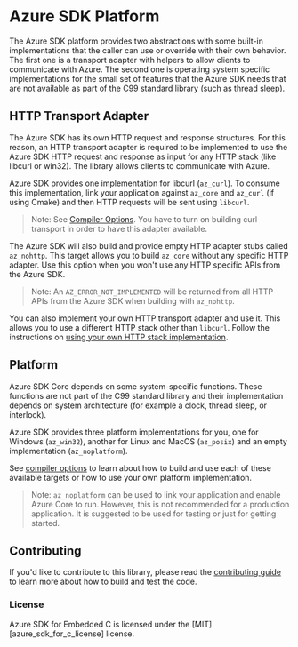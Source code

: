 # Azure SDK Platform

The Azure SDK platform provides two abstractions with some built-in implementations that the caller can use or override with their own behavior. The first one is a transport adapter with helpers to allow clients to communicate with Azure. The second one is operating system specific implementations for the small set of features  that the Azure SDK needs that are not available as part of the C99 standard library (such as thread sleep).

## HTTP Transport Adapter

The Azure SDK has its own HTTP request and response structures. For this reason, an HTTP transport adapter is required to be implemented to use the Azure SDK HTTP request and response as input for any HTTP stack (like libcurl or win32). The library allows clients to communicate with Azure.

Azure SDK provides one implementation for libcurl (`az_curl`). To consume this implementation, link your application against `az_core` and `az_curl` (if using Cmake) and then HTTP requests will be sent using `libcurl`.

>Note: See [Compiler Options](https://github.com/Azure/azure-sdk-for-c#compiler-options). You have to turn on building curl transport in order to have this adapter available.

The Azure SDK will also build and provide empty HTTP adapter stubs called `az_nohttp`. This target allows you to build `az_core` without any specific HTTP adapter. Use this option when you won't use any HTTP specific APIs from the Azure SDK.

>Note: An `AZ_ERROR_NOT_IMPLEMENTED` will be returned from all HTTP APIs from the Azure SDK when building with `az_nohttp`.

You can also implement your own HTTP transport adapter and use it. This allows you to use a different HTTP stack other than `libcurl`. Follow the instructions on [using your own HTTP stack implementation](https://github.com/Azure/azure-sdk-for-c#using-your-own-http-stack-implementation).

## Platform

Azure SDK Core depends on some system-specific functions. These functions are not part of the C99 standard library and their implementation depends on system architecture (for example a clock, thread sleep, or interlock).

Azure SDK provides three platform implementations for you, one for Windows (`az_win32`), another for Linux and MacOS (`az_posix`) and an empty implementation (`az_noplatform`).

See [compiler options](https://github.com/Azure/azure-sdk-for-c#compiler-options) to learn about how to build and use each of these available targets or how to use your own platform implementation.

>Note: `az_noplatform` can be used to link your application and enable Azure Core to run. However, this is not recommended for a production application. It is suggested to be used for testing or just for getting started.

## Contributing

If you'd like to contribute to this library, please read the [contributing guide][azure_sdk_for_c_contributing] to learn more about how to build and test the code.

### License

Azure SDK for Embedded C is licensed under the [MIT][azure_sdk_for_c_license] license.

<!-- LINKS -->
[azure_sdk_for_c_contributing]: https://github.com/Azure/azure-sdk-for-c/blob/master/CONTRIBUTING.md
